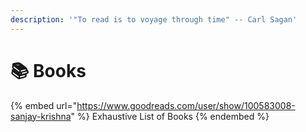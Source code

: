 ```yaml
---
description: '"To read is to voyage through time" -- Carl Sagan'
---
```


# 📚 Books

{% embed url="https://www.goodreads.com/user/show/100583008-sanjay-krishna" %}
Exhaustive List of Books
{% endembed %}

